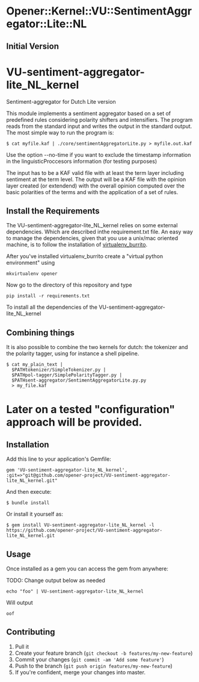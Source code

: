 # Opener::Kernel::VU::SentimentAggregator::Lite::NL

## Initial Version

VU-sentiment-aggregator-lite_NL_kernel
======================================

Sentiment-aggregator for Dutch Lite version

This module implements a sentiment aggregator based on a set of predefined rules considering polarity
shifters and intensifiers. The program reads from the
standard input and writes the output in the standard output. The most simple way to run
the program is:

````shell
$ cat myfile.kaf | ./core/sentimentAggregatorLite.py > myfile.out.kaf
````

Use the option --no-time if you want to exclude the timestamp information in the linguisticProccesors
information (for testing purposes)


The input has to be a KAF valid file with at least the term layer including
sentiment at the term level. The output will be a KAF file with the opinion
layer created (or extendend) with the overall opinion computed over the basic polarities
of the terms and with the application of a set of rules.


Install the Requirements
-----------------------

The VU-sentiment-aggregator-lite_NL_kernel relies on some external dependencies. Which are described inthe requirement.txt file.
An easy way to manage the dependencies, given that you use a unix/mac oriented machine, is to follow the installation of [virtualenv_burrito](https://github.com/brainsik/virtualenv-burrito).

After you've installed virtualenv_burrito create a "virtual python environment" using

````shell
mkvirtualenv opener
````

Now go to the directory of this repository and type

````shell
pip install -r requirements.txt
````

To install all the dependencies of the VU-sentiment-aggregator-lite_NL_kernel


Combining things
----------------

It is also possible to combine the two kernels for dutch: the tokenizer and the polarity tagger, using for instance
a shell pipeline.

````shell
$ cat my_plain_text |
  $PATHtokenizer/SimpleTokenizer.py |
  $PATHpol-tagger/SimplePolarityTagger.py |
  $PATHsent-aggregator/SentimentAggregatorLite.py.py
  > my_file.kaf                  
````

Later on a tested "configuration" approach will be provided.
=======

## Installation

Add this line to your application's Gemfile:

    gem 'VU-sentiment-aggregator-lite_NL_kernel', :git=>"git@github.com/opener-project/VU-sentiment-aggregator-lite_NL_kernel.git"

And then execute:

    $ bundle install

Or install it yourself as:

    $ gem install VU-sentiment-aggregator-lite_NL_kernel -l https://github.com/opener-project/VU-sentiment-aggregator-lite_NL_kernel.git

## Usage

Once installed as a gem you can access the gem from anywhere:


TODO: Change output below as needed
````shell
echo "foo" | VU-sentiment-aggregator-lite_NL_kernel
````

Will output

````
oof
````

## Contributing

1. Pull it
2. Create your feature branch (`git checkout -b features/my-new-feature`)
3. Commit your changes (`git commit -am 'Add some feature'`)
4. Push to the branch (`git push origin features/my-new-feature`)
5. If you're confident, merge your changes into master.
